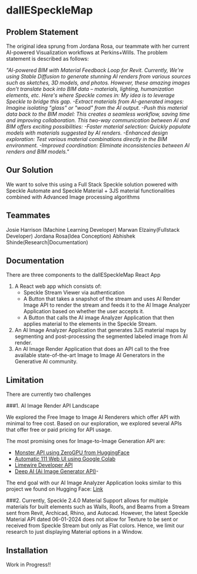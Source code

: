 # dallESpeckleMap

## Problem Statement

The original idea sprung from Jordana Rosa, our teammate with her current AI-powered Visualization workflows at Perkins+Wills. The problem statement is described as follows:

*"AI-powered BIM with Material Feedback Loop for Revit. Currently, We're using Stable Diffusion to generate stunning AI renders from various sources such as sketches, 3D models, and photos. However, these amazing images don't translate back into BIM data – materials, lighting, humanization elements, etc. Here's where Speckle comes in: My idea is to leverage Speckle to bridge this gap. -Extract materials from AI-generated images: Imagine isolating "glass" or "wood" from the AI output. -Push this material data back to the BIM model: This creates a seamless workflow, saving time and improving collaboration. This two-way communication between AI and BIM offers exciting possibilities: -Faster material selection: Quickly populate models with materials suggested by AI renders. -Enhanced design exploration: Test various material combinations directly in the BIM environment. -Improved coordination: Eliminate inconsistencies between AI renders and BIM models."*

## Our Solution

We want to solve this using a Full Stack Speckle solution powered with Speckle Automate and Speckle Material + 3JS material functionalities combined with Advanced Image processing algorithms 

## Teammates

Josie Harrison (Machine Learning Developer)
Marwan Elzainy(Fullstack Developer)
Jordana Rosa(Idea Conception)
Abhishek Shinde(Research|Documentation)

## Documentation

There are three components to the dallESpeckleMap React App
1. A React web app which consists of:
    - Speckle Stream Viewer via authentication
    - A Button that takes a snapshot of the stream and uses AI Render Image API to render the stream and feeds it to the AI Image Analyzer Application based on whether the user accepts it.
    - A Button that calls the AI image Analyzer Application that then applies material to the elements in the Speckle Stream.
2. An AI Image Analyzer Application that generates 3JS material maps by segmenting and post-processing the segmented labeled image from AI render.
3. An AI Image Render  Application that does an API call to the free available state-of-the-art Image to Image AI Generators in the Generative AI community.


## Limitation

There are currently two challenges

###1. AI Image Render API Landscape

We explored the Free Image to Image AI Renderers which offer API with minimal to free cost. Based on our exploration, we explored several APIs that offer free or paid pricing for API usage. 

The most promising ones for Image-to-Image Generation API are:
- [Monster API using ZeroGPU from HuggingFace](https://developer.monsterapi.ai/reference/post_generate-img2img)  
- [Automatic 111 Web UI using Google Colab](https://github.com/AUTOMATIC1111/stable-diffusion-webui) 
- [Limewire Developer API](https://developer.limewire.com/image-to-image ) 
- [Deep AI (Ai Image Generator API)](https://deepai.org/docs)- 

The end goal with our AI Image Analyzer Application looks similar to this project we found on Hugging Face: [Link ](https://huggingface.co/spaces/MykolaL/StableDesign)
   

###2. Currently, Speckle 2.4.0 Material Support allows for multiple materials for built elements such as Walls, Roofs, and Beams from a Stream sent from Revit, Archicad, Rhino, and Autocad.
However, the latest Speckle Material API dated 06-01-2024 does not allow for Texture to be sent or received from Speckle Stream but only as Flat colors. Hence, we limit our research to 
just displaying Material options in a Window.

## Installation 

Work in Progress!!

